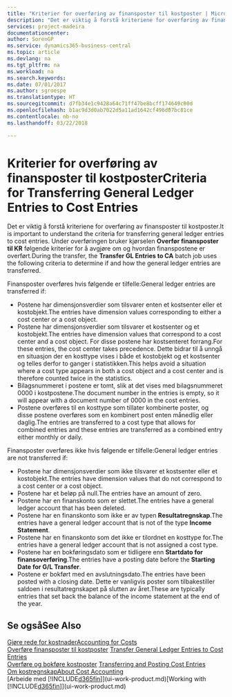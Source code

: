 ```yaml
---
title: "Kriterier for overføring av finansposter til kostposter | Microsoft-dokumentasjon"
description: "Det er viktig å forstå kriteriene for overføring av finansposter til kostposter. Under overføringen bruker kjørselen **Overfør finansposter til KR** følgende kriterier for å avgjøre om og hvordan finanspostene er overført."
services: project-madeira
documentationcenter: 
author: SorenGP
ms.service: dynamics365-business-central
ms.topic: article
ms.devlang: na
ms.tgt_pltfrm: na
ms.workload: na
ms.search.keywords: 
ms.date: 07/01/2017
ms.author: sgroespe
ms.translationtype: HT
ms.sourcegitcommit: d7fb34e1c9428a64c71ff47be8bcff174649c00d
ms.openlocfilehash: b1ac9d3d0ab7022d5a11ad1642cf496d07bc81ce
ms.contentlocale: nb-no
ms.lasthandoff: 03/22/2018

---
```

# <a name="criteria-for-transferring-general-ledger-entries-to-cost-entries"></a><span data-ttu-id="e6994-104">Kriterier for overføring av finansposter til kostposter</span><span class="sxs-lookup"><span data-stu-id="e6994-104">Criteria for Transferring General Ledger Entries to Cost Entries</span></span>
<span data-ttu-id="e6994-105">Det er viktig å forstå kriteriene for overføring av finansposter til kostposter.</span><span class="sxs-lookup"><span data-stu-id="e6994-105">It is important to understand the criteria for transferring general ledger entries to cost entries.</span></span> <span data-ttu-id="e6994-106">Under overføringen bruker kjørselen **Overfør finansposter til KR** følgende kriterier for å avgjøre om og hvordan finanspostene er overført.</span><span class="sxs-lookup"><span data-stu-id="e6994-106">During the transfer, the **Transfer GL Entries to CA** batch job uses the following criteria to determine if and how the general ledger entries are transferred.</span></span>  

<span data-ttu-id="e6994-107">Finansposter overføres hvis følgende er tilfelle:</span><span class="sxs-lookup"><span data-stu-id="e6994-107">General ledger entries are transferred if:</span></span>  

-   <span data-ttu-id="e6994-108">Postene har dimensjonsverdier som tilsvarer enten et kostsenter eller et kostobjekt.</span><span class="sxs-lookup"><span data-stu-id="e6994-108">The entries have dimension values corresponding to either a cost center or a cost object.</span></span>  
-   <span data-ttu-id="e6994-109">Postene har dimensjonsverdier som tilsvarer et kostsenter og et kostobjekt.</span><span class="sxs-lookup"><span data-stu-id="e6994-109">The entries have dimension values that correspond to a cost center and a cost object.</span></span> <span data-ttu-id="e6994-110">For disse postene har kostsenteret forrang.</span><span class="sxs-lookup"><span data-stu-id="e6994-110">For these entries, the cost center takes precedence.</span></span> <span data-ttu-id="e6994-111">Dette bidrar til å unngå en situasjon der en kosttype vises i både et kostobjekt og et kostsenter og telles derfor to ganger i statistikken.</span><span class="sxs-lookup"><span data-stu-id="e6994-111">This helps avoid a situation where a cost type appears in both a cost object and a cost center and is therefore counted twice in the statistics.</span></span>  
-   <span data-ttu-id="e6994-112">Bilagsnummeret i postene er tomt, slik at det vises med bilagsnummeret 0000 i kostpostene.</span><span class="sxs-lookup"><span data-stu-id="e6994-112">The document number in the entries is empty, so it will appear with a document number of 0000 in the cost entries.</span></span>  
-   <span data-ttu-id="e6994-113">Postene overføres til en kosttype som tillater kombinerte poster, og disse postene overføres som en kombinert post enten månedlig eller daglig.</span><span class="sxs-lookup"><span data-stu-id="e6994-113">The entries are transferred to a cost type that allows for combined entries and these entries are transferred as a combined entry either monthly or daily.</span></span>  

<span data-ttu-id="e6994-114">Finansposter overføres ikke hvis følgende er tilfelle:</span><span class="sxs-lookup"><span data-stu-id="e6994-114">General ledger entries are not transferred if:</span></span>  

-   <span data-ttu-id="e6994-115">Postene har dimensjonsverdier som ikke tilsvarer et kostsenter eller et kostobjekt.</span><span class="sxs-lookup"><span data-stu-id="e6994-115">The entries have dimension values that do not correspond to a cost center or a cost object.</span></span>  
-   <span data-ttu-id="e6994-116">Postene har et beløp på null.</span><span class="sxs-lookup"><span data-stu-id="e6994-116">The entries have an amount of zero.</span></span>  
-   <span data-ttu-id="e6994-117">Postene har en finanskonto som er slettet.</span><span class="sxs-lookup"><span data-stu-id="e6994-117">The entries have a general ledger account that has been deleted.</span></span>  
-   <span data-ttu-id="e6994-118">Postene har en finanskonto som ikke er av typen **Resultatregnskap**.</span><span class="sxs-lookup"><span data-stu-id="e6994-118">The entries have a general ledger account that is not of the type **Income Statement**.</span></span>  
-   <span data-ttu-id="e6994-119">Postene har en finanskonto som det ikke er tilordnet en kosttype for.</span><span class="sxs-lookup"><span data-stu-id="e6994-119">The entries have a general ledger account that is not assigned a cost type.</span></span>  
-   <span data-ttu-id="e6994-120">Postene har en bokføringsdato som er tidligere enn **Startdato for finansoverføring**.</span><span class="sxs-lookup"><span data-stu-id="e6994-120">The entries have a posting date before the **Starting Date for G/L Transfer**.</span></span>  
-   <span data-ttu-id="e6994-121">Postene er bokført med en avslutningsdato.</span><span class="sxs-lookup"><span data-stu-id="e6994-121">The entries have been posted with a closing date.</span></span> <span data-ttu-id="e6994-122">Dette er vanligvis poster som tilbakestiller saldoen i resultatregnskapet på slutten av året.</span><span class="sxs-lookup"><span data-stu-id="e6994-122">These are typically entries that set back the balance of the income statement at the end of the year.</span></span>  

## <a name="see-also"></a><span data-ttu-id="e6994-123">Se også</span><span class="sxs-lookup"><span data-stu-id="e6994-123">See Also</span></span>  
[<span data-ttu-id="e6994-124">Gjøre rede for kostnader</span><span class="sxs-lookup"><span data-stu-id="e6994-124">Accounting for Costs</span></span>](finance-manage-cost-accounting.md)  
 <span data-ttu-id="e6994-125">[Overføre finansposter til kostposter](finance-how-to-transfer-general-ledger-entries-to-cost-entries.md) </span><span class="sxs-lookup"><span data-stu-id="e6994-125">[Transfer General Ledger Entries to Cost Entries](finance-how-to-transfer-general-ledger-entries-to-cost-entries.md) </span></span>  
 <span data-ttu-id="e6994-126">[Overføre og bokføre kostposter](finance-transfer-and-post-cost-entries.md) </span><span class="sxs-lookup"><span data-stu-id="e6994-126">[Transferring and Posting Cost Entries](finance-transfer-and-post-cost-entries.md) </span></span>  
 [<span data-ttu-id="e6994-127">Om kostregnskap</span><span class="sxs-lookup"><span data-stu-id="e6994-127">About Cost Accounting</span></span>](finance-about-cost-accounting.md)  
 <span data-ttu-id="e6994-128">[Arbeide med [!INCLUDE[d365fin](includes/d365fin_md.md)]](ui-work-product.md)</span><span class="sxs-lookup"><span data-stu-id="e6994-128">[Working with [!INCLUDE[d365fin](includes/d365fin_md.md)]](ui-work-product.md)</span></span>

